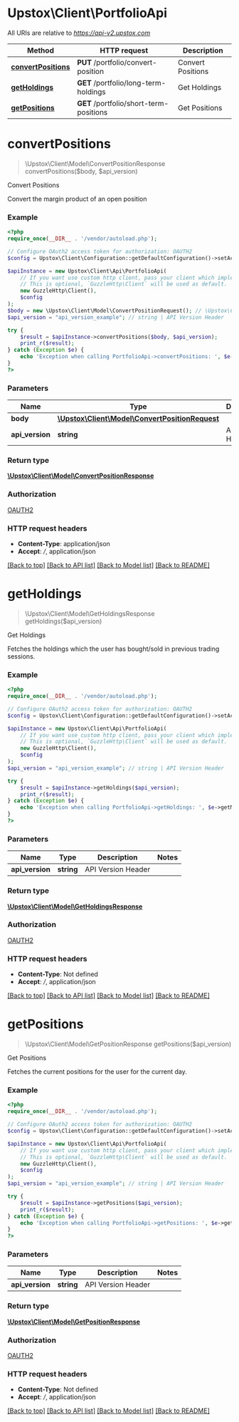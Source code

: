 # Upstox\Client\PortfolioApi

All URIs are relative to *https://api-v2.upstox.com*

Method | HTTP request | Description
------------- | ------------- | -------------
[**convertPositions**](PortfolioApi.md#convertpositions) | **PUT** /portfolio/convert-position | Convert Positions
[**getHoldings**](PortfolioApi.md#getholdings) | **GET** /portfolio/long-term-holdings | Get Holdings
[**getPositions**](PortfolioApi.md#getpositions) | **GET** /portfolio/short-term-positions | Get Positions

# **convertPositions**
> \Upstox\Client\Model\ConvertPositionResponse convertPositions($body, $api_version)

Convert Positions

Convert the margin product of an open position

### Example
```php
<?php
require_once(__DIR__ . '/vendor/autoload.php');

// Configure OAuth2 access token for authorization: OAUTH2
$config = Upstox\Client\Configuration::getDefaultConfiguration()->setAccessToken('YOUR_ACCESS_TOKEN');

$apiInstance = new Upstox\Client\Api\PortfolioApi(
    // If you want use custom http client, pass your client which implements `GuzzleHttp\ClientInterface`.
    // This is optional, `GuzzleHttp\Client` will be used as default.
    new GuzzleHttp\Client(),
    $config
);
$body = new \Upstox\Client\Model\ConvertPositionRequest(); // \Upstox\Client\Model\ConvertPositionRequest | 
$api_version = "api_version_example"; // string | API Version Header

try {
    $result = $apiInstance->convertPositions($body, $api_version);
    print_r($result);
} catch (Exception $e) {
    echo 'Exception when calling PortfolioApi->convertPositions: ', $e->getMessage(), PHP_EOL;
}
?>
```

### Parameters

Name | Type | Description  | Notes
------------- | ------------- | ------------- | -------------
 **body** | [**\Upstox\Client\Model\ConvertPositionRequest**](../Model/ConvertPositionRequest.md)|  |
 **api_version** | **string**| API Version Header |

### Return type

[**\Upstox\Client\Model\ConvertPositionResponse**](../Model/ConvertPositionResponse.md)

### Authorization

[OAUTH2](../../README.md#OAUTH2)

### HTTP request headers

 - **Content-Type**: application/json
 - **Accept**: */*, application/json

[[Back to top]](#) [[Back to API list]](../../README.md#documentation-for-api-endpoints) [[Back to Model list]](../../README.md#documentation-for-models) [[Back to README]](../../README.md)

# **getHoldings**
> \Upstox\Client\Model\GetHoldingsResponse getHoldings($api_version)

Get Holdings

Fetches the holdings which the user has bought/sold in previous trading sessions.

### Example
```php
<?php
require_once(__DIR__ . '/vendor/autoload.php');

// Configure OAuth2 access token for authorization: OAUTH2
$config = Upstox\Client\Configuration::getDefaultConfiguration()->setAccessToken('YOUR_ACCESS_TOKEN');

$apiInstance = new Upstox\Client\Api\PortfolioApi(
    // If you want use custom http client, pass your client which implements `GuzzleHttp\ClientInterface`.
    // This is optional, `GuzzleHttp\Client` will be used as default.
    new GuzzleHttp\Client(),
    $config
);
$api_version = "api_version_example"; // string | API Version Header

try {
    $result = $apiInstance->getHoldings($api_version);
    print_r($result);
} catch (Exception $e) {
    echo 'Exception when calling PortfolioApi->getHoldings: ', $e->getMessage(), PHP_EOL;
}
?>
```

### Parameters

Name | Type | Description  | Notes
------------- | ------------- | ------------- | -------------
 **api_version** | **string**| API Version Header |

### Return type

[**\Upstox\Client\Model\GetHoldingsResponse**](../Model/GetHoldingsResponse.md)

### Authorization

[OAUTH2](../../README.md#OAUTH2)

### HTTP request headers

 - **Content-Type**: Not defined
 - **Accept**: */*, application/json

[[Back to top]](#) [[Back to API list]](../../README.md#documentation-for-api-endpoints) [[Back to Model list]](../../README.md#documentation-for-models) [[Back to README]](../../README.md)

# **getPositions**
> \Upstox\Client\Model\GetPositionResponse getPositions($api_version)

Get Positions

Fetches the current positions for the user for the current day.

### Example
```php
<?php
require_once(__DIR__ . '/vendor/autoload.php');

// Configure OAuth2 access token for authorization: OAUTH2
$config = Upstox\Client\Configuration::getDefaultConfiguration()->setAccessToken('YOUR_ACCESS_TOKEN');

$apiInstance = new Upstox\Client\Api\PortfolioApi(
    // If you want use custom http client, pass your client which implements `GuzzleHttp\ClientInterface`.
    // This is optional, `GuzzleHttp\Client` will be used as default.
    new GuzzleHttp\Client(),
    $config
);
$api_version = "api_version_example"; // string | API Version Header

try {
    $result = $apiInstance->getPositions($api_version);
    print_r($result);
} catch (Exception $e) {
    echo 'Exception when calling PortfolioApi->getPositions: ', $e->getMessage(), PHP_EOL;
}
?>
```

### Parameters

Name | Type | Description  | Notes
------------- | ------------- | ------------- | -------------
 **api_version** | **string**| API Version Header |

### Return type

[**\Upstox\Client\Model\GetPositionResponse**](../Model/GetPositionResponse.md)

### Authorization

[OAUTH2](../../README.md#OAUTH2)

### HTTP request headers

 - **Content-Type**: Not defined
 - **Accept**: */*, application/json

[[Back to top]](#) [[Back to API list]](../../README.md#documentation-for-api-endpoints) [[Back to Model list]](../../README.md#documentation-for-models) [[Back to README]](../../README.md)

